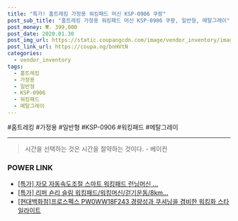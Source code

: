```yaml
--- 
title: "특가! 홈트레킹 가정용 워킹패드 머신 KSP-0906 쿠팡" 
post_sub_title: "홈트레킹 가정용 워킹패드 머신 KSP-0906 쿠팡, 일반형, 메탈그레이" 
post_money: ₩. 399,000 
post_date: 2020.01.30 
post_img_url: https://static.coupangcdn.com/image/vendor_inventory/images/2019/01/16/12/3/943b67ef-4186-45bf-b4bb-8af06a7a690b.jpg 
post_link_url: https://coupa.ng/bnHVtN 
categories: 
  - vendor_inventory 
tags: 
  - 홈트레킹 
  - 가정용 
  - 일반형 
  - KSP-0906 
  - 워킹패드 
  - 메탈그레이 
--- 
```

  #홈트레킹 #가정용 #일반형 #KSP-0906 #워킹패드 #메탈그레이 
<hr> 

> 시간을 선택하는 것은 시간을 절약하는 것이다. - 베이컨 


### POWER LINK

* <a href="https://blog.naver.com/an0733/221790068472" target="_blank">[특가] 자모 자동속도조절 스마트 워킹패드 런닝머신 ...</a>
* <a href="https://blog.naver.com/santokki14/221791014712" target="_blank">[특가] 리퍼 숀리 슬림 워킹패드/워킹머신/걷기운동/8km...</a>
* <a href="https://blog.naver.com/fasyy4321/221786009177" target="_blank">[현대백화점]프로스펙스 PW0WW18F243 경량성과 쿠셔닝을 겸비한 워킹화 스타일라이트 </a>
